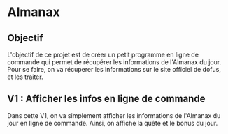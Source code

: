 # Almanax

## Objectif

L'objectif de ce projet est de créer un petit programme en ligne de commande qui permet de récupérer les informations de l'Almanax du jour.
Pour se faire, on va récuperer les informations sur le site officiel de dofus, et les traiter.

## V1 : Afficher les infos en ligne de commande

Dans cette V1, on va simplement afficher les informations de l'Almanax du jour en ligne de commande.
Ainsi, on affiche la quête et le bonus du jour.